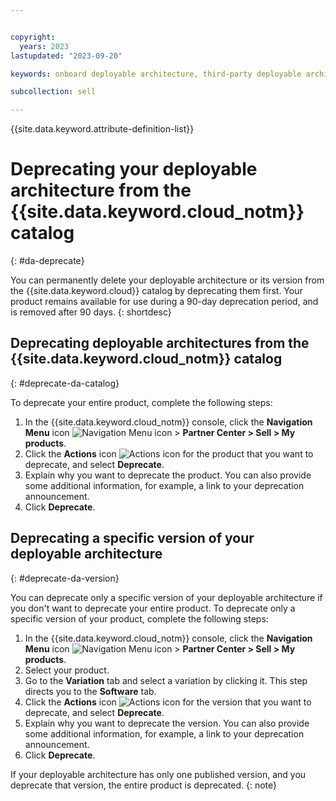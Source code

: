 ```yaml
---


copyright:
  years: 2023
lastupdated: "2023-09-20"

keywords: onboard deployable architecture, third-party deployable architecture, sell on IBM Cloud, deprecate, partner center, sellers, catalog, remove, delete, deprecate

subcollection: sell

---
```


{{site.data.keyword.attribute-definition-list}}

# Deprecating your deployable architecture from the {{site.data.keyword.cloud_notm}} catalog
{: #da-deprecate}

You can permanently delete your deployable architecture or its version from the {{site.data.keyword.cloud}} catalog by deprecating them first. Your product remains available for use during a 90-day deprecation period, and is removed after 90 days.
{: shortdesc}

## Deprecating deployable architectures from the {{site.data.keyword.cloud_notm}} catalog
{: #deprecate-da-catalog}

To deprecate your entire product, complete the following steps:

1. In the {{site.data.keyword.cloud_notm}} console, click the **Navigation Menu** icon ![Navigation Menu icon](../icons/icon_hamburger.svg "Menu") > **Partner Center > Sell > My products**.
1. Click the **Actions** icon ![Actions icon](../icons/actions-icon-vertical.svg "Actions") for the product that you want to deprecate, and select **Deprecate**.
1. Explain why you want to deprecate the product. You can also provide some additional information, for example, a link to your deprecation announcement.
1. Click **Deprecate**.

## Deprecating a specific version of your deployable architecture
{: #deprecate-da-version}

You can deprecate only a specific version of your deployable architecture if you don't want to deprecate your entire product. To deprecate only a specific version of your product, complete the following steps:

1. In the {{site.data.keyword.cloud_notm}} console, click the **Navigation Menu** icon ![Navigation Menu icon](../icons/icon_hamburger.svg "Menu") > **Partner Center > Sell > My products**.
1. Select your product.
1. Go to the **Variation** tab and select a variation by clicking it. This step directs you to the **Software** tab.
1. Click the **Actions** icon ![Actions icon](../icons/actions-icon-vertical.svg "Actions") for the version that you want to deprecate, and select **Deprecate**.
1. Explain why you want to deprecate the version. You can also provide some additional information, for example, a link to your deprecation announcement.
1. Click **Deprecate**.

If your deployable architecture has only one published version, and you deprecate that version, the entire product is deprecated.
{: note}

